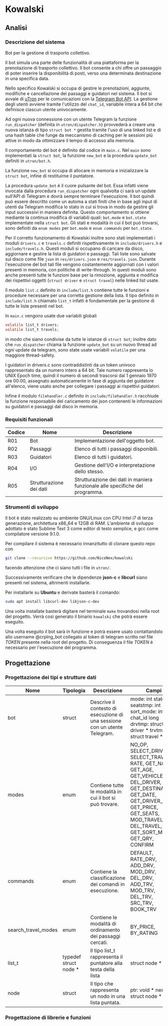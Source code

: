 # Kowalski

## Analisi

### Descrizione del sistema
Bot per la gestione di trasporto collettivo.

Il bot simula una parte delle funzionalità di una piattaforma per la prenotazione di trasporto collettivo.
Il bot consente a chi offre un passaggio di poter inserire la disponibilità di posti, verso una determinata destinazione in una specifica data.

Nello specifico Kowalski si occupa di gestire le prenotazioni, aggiunte, modifiche e cancellazione dei passaggi e guidatori nel sistema. Il bot si avvale di [uTron](https://gitlab.com/NicoNex/utron) per le comunicazioni con la [Telegram Bot API](https://core.telegram.org/bots/api).
La gestione degli utenti avviene tramite l'utilizzo del `chat_id`, variabile intera a 64 bit che definisce ciascun utente univocamente.

Ad ogni nuova connessione con un utente Telegram la funzione `run_dispatcher` (definita in `utron/dispatcher.h`) provvederà a creare una nuova istanza di tipo `struct bot *` gestita tramite l'uso di una linked list e di una hash table che funge da meccanismo di caching per le sessioni più attive in modo da ottimizzare il tempo di accesso alla memoria.

Il comportamento del bot è definito dal codice in `main.c`.
Nel `main` sono implementati la `struct bot`, la funzione `new_bot` e la procedura `update_bot` definiti in `utron/bot.h`.

La funzione `new_bot` si occupa di allocare in memoria e inizializzare la `struct bot`, infine di restituirne il puntatore.

La procedura `update_bot` è il cuore pulsante del bot. Essa infatti viene invocata dalla procedura `run_dispatcher` ogni qualvolta ci sarà un update sull'API di Telegram e dovrà sempre terminare l'esecuzione. Il bot quindi può essere descritto come un automa a stati finiti che in base agli input di utenti da Telegram modifica lo stato in cui si trova in modo da gestire gli input successivi in maniera definita.
Questo comportamento si ottiene mediante la continua modifica di variabili quali: `bot.mode` e `bot.state` implementate nella `struct bot`.
Gli stati e modalità in cui il bot può trovarsi, sono definiti da `enum modes` per `bot.mode` e `enum commands` per `bot.state`.

Per il corretto funzionamento di Kowalski inoltre sono stati implementati i moduli `drivers.c` e `travels.c` definiti rispettivamente in `include/drivers.h` e `include/travels.h`.
Questi moduli si occupano di caricare da disco, aggiornare e gestire la lista di guidatori e passaggi.
Tali liste sono salvate sul disco come file `json` in `res/drivers.json` e `res/travels.json`. 
Durante l'esecuzione del bot tali file vengono costantemente aggiornati con i valori presenti in memoria, con politiche di write-through.
In questi moduli sono anche presenti tutte le funzioni base per la rimozione, aggiunta e modifica dei rispettivi oggetti (`struct driver` e `struct travel`) nelle linked list usate.

Il modulo `list.c` definito in `include/list.h` contiene tutte le funzioni e procedure necessare per una corretta gestione della lista.
Il tipo definito in `include/list.h` chiamato `list_t` infatti è fondamentale per la gestione di tutte le liste presenti nel bot.

In `main.c` vengono usate due variabili globali 
```c
volatile list_t drivers;
volatile list_t travels;
```
in modo che siano condivise da tutte le istanze di `struct bot`; inoltre dato che `run_dispatcher` chiama la funzione `update_bot` su un nuovo thread ad ogni update da telegram, sono state usate variabili `volatile` per una maggiore thread-safety.

I guidatori in drivers.c sono contraddistinti da un token univoco rappresentato da un numero intero a 64 bit.
Tale numero rappresenta lo UNIX Epoch time, quindi il numero di secondi trascorsi dal 1 gennaio 1970 ore 00:00, assegnato automaticamente in fase di aggiunta del guidatore all'elenco, viene usato anche per collegare i passaggi ai rispettivi guidatori.

Infine il modulo `filehandler.c` definito in `include/filehandler.h` racchiude la funzione responsabile del caricamento dei json contenenti le informazioni su guidatori e passaggi dal disco in memoria.


### Requisiti funzionali

| Codice | Nome                    | Descrizione                                                                   |
|--------|-------------------------|-------------------------------------------------------------------------------|
| R01    | Bot                     | Implementazione dell'oggetto bot.                                             |
| R02    | Passaggi                | Elenco di tutti i passaggi disponibili.                                       |
| R03    | Guidatori               | Elenco di tutti i guidatori.                                                  |
| R04    | I/O                     |  Gestione dell'I/O e interpretazione dello stesso.                            |
| R05    | Strutturazione dei dati |  Strutturazione dei dati in maniera funzionale alle specifiche del programma. |

### Strumenti di sviluppo
Il bot è stato realizzato su ambiente GNU/Linux con CPU Intel i7 di terza generazione, architettura x86_64 e 12GB di RAM.
L'ambiente di sviluppo adottato è stato Sublime Text 3 come editor di testo semplice, e gcc come compilatore versione 9.1.0.

Per compilare il sistema è necessario innanzitutto di clonare questo repo con
```sh
git clone --recursive https://github.com/NicoNex/kowalski
```
facendo attenzione che ci siano tutti i file in `utron/`.

Successivamente verificare che le dipendenze **json-c** e **libcurl** siano presenti nel sistema, altrimenti installarle.

Per installarle su **Ubuntu** e derivate basterà il comando:
```sh
sudo apt install libcurl-dev libjson-c-dev
```

Una volta installate basterà digitare nel terminale `make` trovandosi nella root del progetto. Verrà così generato il binario `kowalski` che potrà essere eseguito.

Una volta eseguito il bot sarà in funzione e potrà essere usato contattandolo allo username @crplng_bot collegato al token di telegram scritto nel file *TOKEN* presente nella root del progetto.
Di conseguenza il file *TOKEN* è necessario per l'esecuzione del programma.

## Progettazione

### Progettazione dei tipi e strutture dati

| Nome                | Tipologia             | Descrizione                                                                 | Campi                                                                                                                                                                                                          |
|---------------------|-----------------------|-----------------------------------------------------------------------------|----------------------------------------------------------------------------------------------------------------------------------------------------------------------------------------------------------------|
| bot                 | struct                |  Descrive il contesto di esecuzione di una sessione con un utente Telegram. |  mode: int state: int seatstmp: int sort_mode: int chat_id long drvtmp: struct driver * trvtmp: struct travel *                                                                                                |
| modes               | enum                  |  Contiene tutte le modalità in cui il bot si può trovare.                   | NO_OP, SELECT_DRIVER, SELECT_TRAVEL, RATE, GET_NAME, GET_AGE, GET_VEHICLE, DEL_DRIVER, GET_DESTINATION, GET_DATE, GET_DRIVER_ID, GET_PRICE, GET_SEATS, MOD_TRAVEL, DEL_TRAVEL, GET_SORT_MODE, GET_QRY, CONFIRM |
| commands            | enum                  |  Contiene la classificazione dei comandi   in esecuzione.                   | DEFAULT, RATE_DRV, ADD_DRV, MOD_DRV, DEL_DRV, ADD_TRV, MOD_TRV, DEL_TRV, SRC_TRV, BOOK_TRV                                                                                                                     |
| search_travel_modes | enum                  |  Contiene le modalità di ordinamento dei   passaggi cercati.                | BY_PRICE, BY_RATING                                                                                                                                                                                            |
| list_t              | typedef struct node * |  Il tipo list_t rappresenta il puntatore alla testa della lista             | struct node *                                                                                                                                                                                                  |
| node                | struct                |  Il tipo che rappresenta un nodo in una   lista puntata.                    |  ptr: void * next: struct node *                                                                                                                                                                               |
### Progettazione di librerie e funzioni
